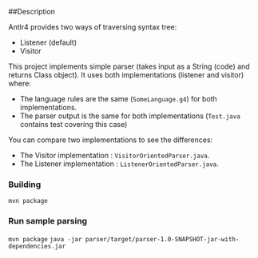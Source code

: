 ##Description

Antlr4 provides two ways of traversing syntax tree:
 * Listener (default)
 * Visitor

This project implements simple parser (takes input as a String (code) and returns Class object).
It uses both implementations (listener and visitor) where:
  * The language rules are the same (```SomeLanguage.g4```) for both implementations.
  * The parser output is the same for both implementations (```Test.java``` contains test covering this case)

You can compare two implementations to see the differences:
  * The Visitor implementation : ```VisitorOrientedParser.java```.
  * The Listener implementation : ```ListenerOrientedParser.java```.

### Building
```mvn package```

### Run sample parsing
```mvn package```
```java -jar parser/target/parser-1.0-SNAPSHOT-jar-with-dependencies.jar```
